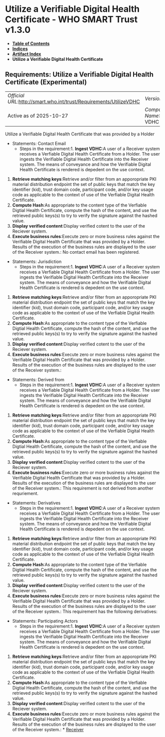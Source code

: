 # Utilize a Verifiable Digital Health Certificate - WHO SMART Trust v1.3.0

* [**Table of Contents**](toc.md)
* [**Indices**](indices.md)
* [**Artifact Index**](artifacts.md)
* **Utilize a Verifiable Digital Health Certificate**

## Requirements: Utilize a Verifiable Digital Health Certificate (Experimental) 

| | |
| :--- | :--- |
| *Official URL*:http://smart.who.int/trust/Requirements/UtilizeVDHC | *Version*:1.3.0 |
| Active as of 2025-10-27 | *Computable Name*:Utilize VDHC |

 
Utilize a Verifiable Digital Health Certificate that was provided by a Holder 

* Statements: Contact Email
  * Steps in the requirement:1. **Ingest VDHC**:A user of a Receiver system receives a Verfiable Digital Health Certificate from a Holder. The user ingests the Verifiable Digital Health Certificate into the Receiver system. The means of conveyance and how the Verifiable Digital Health Certificate is rendered is depedent on the use context.
1. **Retrieve matching keys**:Retrieve and/or filter from an apporopriate PKI material distribution endpoint the set of public keys that match the key identifier (kid), trust domain code, participant code, and/or key usage code as applicable to the context of use of the Verfiable Digital Health Certificate.
1. **Compute Hash**:As appropriate to the content type of the Verfiable Digtial Health Certificate, compute the hash of the content, and use the retrieved public keys(s) to try to verify the signature against the hashed value.
1. **Display verified content**:Display verified cotent to the user of the Reciever system.
1. **Execute business rules**:Execute zero or more business rules against the Verifiable Digital Health Certificate that was provided by a Holder. Results of the execution of the business rules are displayed to the user of the Receiver system.: No contact email has been registered.
* Statements: Jurisdiction
  * Steps in the requirement:1. **Ingest VDHC**:A user of a Receiver system receives a Verfiable Digital Health Certificate from a Holder. The user ingests the Verifiable Digital Health Certificate into the Receiver system. The means of conveyance and how the Verifiable Digital Health Certificate is rendered is depedent on the use context.
1. **Retrieve matching keys**:Retrieve and/or filter from an apporopriate PKI material distribution endpoint the set of public keys that match the key identifier (kid), trust domain code, participant code, and/or key usage code as applicable to the context of use of the Verfiable Digital Health Certificate.
1. **Compute Hash**:As appropriate to the content type of the Verfiable Digtial Health Certificate, compute the hash of the content, and use the retrieved public keys(s) to try to verify the signature against the hashed value.
1. **Display verified content**:Display verified cotent to the user of the Reciever system.
1. **Execute business rules**:Execute zero or more business rules against the Verifiable Digital Health Certificate that was provided by a Holder. Results of the execution of the business rules are displayed to the user of the Receiver system.: 
* Statements: Derived from
  * Steps in the requirement:1. **Ingest VDHC**:A user of a Receiver system receives a Verfiable Digital Health Certificate from a Holder. The user ingests the Verifiable Digital Health Certificate into the Receiver system. The means of conveyance and how the Verifiable Digital Health Certificate is rendered is depedent on the use context.
1. **Retrieve matching keys**:Retrieve and/or filter from an apporopriate PKI material distribution endpoint the set of public keys that match the key identifier (kid), trust domain code, participant code, and/or key usage code as applicable to the context of use of the Verfiable Digital Health Certificate.
1. **Compute Hash**:As appropriate to the content type of the Verfiable Digtial Health Certificate, compute the hash of the content, and use the retrieved public keys(s) to try to verify the signature against the hashed value.
1. **Display verified content**:Display verified cotent to the user of the Reciever system.
1. **Execute business rules**:Execute zero or more business rules against the Verifiable Digital Health Certificate that was provided by a Holder. Results of the execution of the business rules are displayed to the user of the Receiver system.: This requirement is not derived from another requriement.
* Statements: Derivatives
  * Steps in the requirement:1. **Ingest VDHC**:A user of a Receiver system receives a Verfiable Digital Health Certificate from a Holder. The user ingests the Verifiable Digital Health Certificate into the Receiver system. The means of conveyance and how the Verifiable Digital Health Certificate is rendered is depedent on the use context.
1. **Retrieve matching keys**:Retrieve and/or filter from an apporopriate PKI material distribution endpoint the set of public keys that match the key identifier (kid), trust domain code, participant code, and/or key usage code as applicable to the context of use of the Verfiable Digital Health Certificate.
1. **Compute Hash**:As appropriate to the content type of the Verfiable Digtial Health Certificate, compute the hash of the content, and use the retrieved public keys(s) to try to verify the signature against the hashed value.
1. **Display verified content**:Display verified cotent to the user of the Reciever system.
1. **Execute business rules**:Execute zero or more business rules against the Verifiable Digital Health Certificate that was provided by a Holder. Results of the execution of the business rules are displayed to the user of the Receiver system.: This requirement has the following derivatives:
* Statements: Participating Actors
  * Steps in the requirement:1. **Ingest VDHC**:A user of a Receiver system receives a Verfiable Digital Health Certificate from a Holder. The user ingests the Verifiable Digital Health Certificate into the Receiver system. The means of conveyance and how the Verifiable Digital Health Certificate is rendered is depedent on the use context.
1. **Retrieve matching keys**:Retrieve and/or filter from an apporopriate PKI material distribution endpoint the set of public keys that match the key identifier (kid), trust domain code, participant code, and/or key usage code as applicable to the context of use of the Verfiable Digital Health Certificate.
1. **Compute Hash**:As appropriate to the content type of the Verfiable Digtial Health Certificate, compute the hash of the content, and use the retrieved public keys(s) to try to verify the signature against the hashed value.
1. **Display verified content**:Display verified cotent to the user of the Reciever system.
1. **Execute business rules**:Execute zero or more business rules against the Verifiable Digital Health Certificate that was provided by a Holder. Results of the execution of the business rules are displayed to the user of the Receiver system.: * [Receiver](ActorDefinition-Receiver.md)


